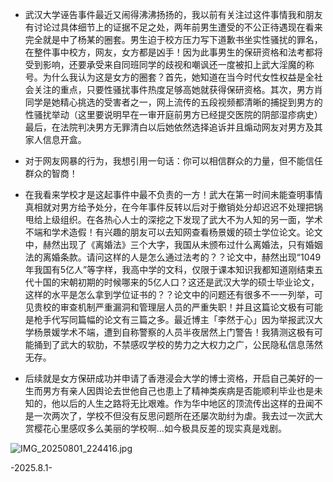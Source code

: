 - 武汉大学诬告事件最近又闹得沸沸扬扬的，我以前有关注过这件事情我和朋友有讨论过具体细节上的证据不足之处，两年前男生遭受的不公正待遇现在看来完全就是中了杨某的圈套。男生迫于校方压力写下道歉书坐实性骚扰的罪名，在整件事中校方，网友，女方都是凶手！因为此事男生的保研资格和法考都将受到影响，还要承受来自同班同学的歧视和嘲讽还一度被扣上武大淫魔的称号。为什么我认为这是女方的圈套？首先，她知道在当今时代女性权益是全社会关注的重点，只要性骚扰事件热度足够高她就获得保研资格。其次，男方肖同学是她精心挑选的受害者之一，网上流传的五段视频都清晰的捕捉到男方的性骚扰举动（这里要说明早在一审开庭前男方已经提交医院的阴部湿疹病史）最后，在法院判决男方无罪清白以后她依然选择追诉并且煽动网友对男方及其家人信息开盒。
 
- 对于网友网暴的行为，我想引用一句话：你可以相信群众的力量，但不能信任群众的智商！

- 在我看来学校才是这起事件中最不负责的一方！武大在第一时间未能查明事情真相就对男方给予处分，在今年事件反转以后对于撤销处分却迟迟不处理把锅甩给上级组织。在各热心人士的深挖之下发现了武大不为人知的另一面，学术不端和学术造假！有兴趣的朋友可以去知网查看杨景媛的硕士学位论文。论文中，赫然出现了《离婚法》三个大字，我国从未颁布过什么离婚法，只有婚姻法的离婚条款。请问这样的人是怎么通过法考的？？论文中，赫然出现“1049年我国有5亿人”等字样，我高中学的文科，仅限于课本知识我都知道刚结束五代十国的宋朝初期的时候哪来的5亿人口？这还是武汉大学的硕士毕业论文，这样的水平是怎么拿到学位证书的？？论文中的问题还有很多不一一列举，可见贵校的审查机制严重漏洞和管理层人员的严重失职！并且这篇论文极有可能是枪手代写同篇幅的论文有三篇之多。最近博主「李然于心」因为举报武汉大学杨景媛学术不端，遭到自称警察的人员半夜居然上门警告！我猜测这极有可能捅到了武大的软肋，不禁感叹学校的势力之大权力之广，公民隐私信息荡然无存。

- 后续就是女方保研成功并申请了香港浸会大学的博士资格，开启自己美好的一生而男方有亲人因舆论去世他自己也患上了精神类疾病是否能顺利毕业也是未知的，他以后的人生之路将无比艰难。作为华中地区的顶流传出这样的丑闻不是一次两次了，学校不但没有反思问题所在还屡次助纣为虐。我去过一次武大赏樱花心里感叹多么美丽的学校啊...如今极具反差的现实真是戏剧。
 
![IMG_20250801_224416.jpg](https://github.com/user-attachments/assets/128103e2-3a5d-461d-88bf-685a1ca8eaf8)

-2025.8.1-